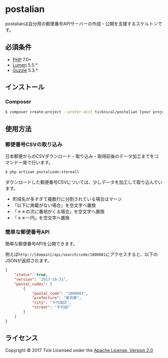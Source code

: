 # postalian

postalianは自分用の郵便番号APIサーバーの作成・公開を支援するスケルトンです。

## 必須条件

- [PHP](http://php.net/) 7.0+
- [Lumen](https://lumen.laravel.com/) 5.5.*
- [Guzzle](http://docs.guzzlephp.org/en/latest/) 5.3.*

## インストール

### Composer

```bash
$ composer create-project --prefer-dist ticknical/postalian [your project name]
```

## 使用方法

### 郵便番号CSVの取り込み

日本郵便からのCSVダウンロード・取り込み・取得前後のデータ加工までをコマンド一発で行います。

```bash
$ php artisan postalcode:storeall
```

ダウンロードした郵便番号CSVについては、少しデータを加工して取り込んでいます。

- 町域名が多すぎて複数行に分割されている場合はマージ
- 「以下に掲載がない場合」を空文字へ置換
- 「＊＊の次に番地がくる場合」を空文字へ置換
- 「＊＊一円」を空文字へ置換

### 簡単な郵便番号API

簡単な郵便番号APIを公開できます。

例えば`http://[domain]/api/search/code/1000001`にアクセスすると、以下のJSONが返却されます。

```json
{
    "status": true,
    "version": "2017-10-31",
    "postal_codes": [
        {
            "postal_code": "1000001",
            "prefecture": "東京都",
            "city": "千代田区",
            "street": "千代田"
        }
    ]
}
```

## ライセンス

Copyright &copy; 2017 Tick Licensed under the [Apache License, Version 2.0](http://www.apache.org/licenses/LICENSE-2.0)